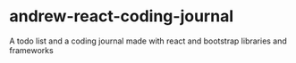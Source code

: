 # andrew-react-coding-journal
A todo list and a coding journal made with react and bootstrap libraries and frameworks
